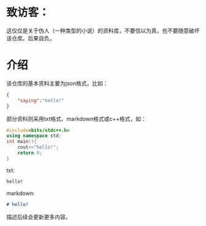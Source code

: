 # 致访客：
这仅仅是关于伪人（一种类型的小说）的资料库，不要信以为真，也不要随意破坏该仓库。后果自负。
# 介绍
该仓库的基本资料主要为json格式，比如：
```json
{
    "saying":"hello!"
}
```
部分资料则采用txt格式、markdown格式或c++格式，如：
```cpp
#include<bits/stdc++.h>
using namespace std;
int main(){
    cout<<"hello!";
    return 0;
}
```
txt:
```txt
hello!
```
markdown:
```markdown
# hello!
```
描述后续会更新更多内容。
